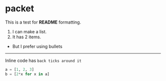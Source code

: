 # packet
This is a test for **README** formatting.

1. I can make a list.
2. It has 2 items.

* But I prefer using bullets
___
Inline code has `back ticks around it`

```python
a = [1, 2, 3]
b = [2*x for x in a]
```
